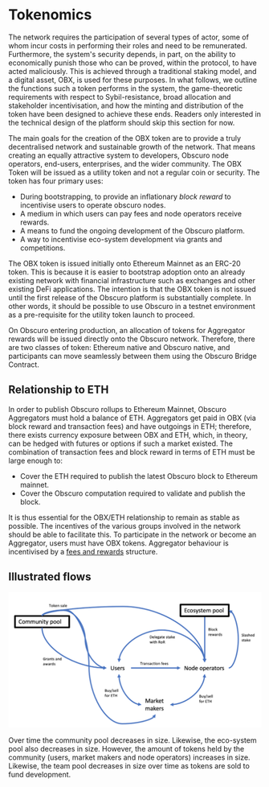 # Tokenomics
The network requires the participation of several types of actor, some of whom incur costs in performing their roles and need to be remunerated. Furthermore, the system's security depends, in part, on the ability to economically punish those who can be proved, within the protocol, to have acted maliciously. This is achieved through a traditional staking model, and a digital asset, OBX, is used for these purposes.  In what follows, we outline the functions such a token performs in the system, the game-theoretic requirements with respect to Sybil-resistance, broad allocation and stakeholder incentivisation, and how the minting and distribution of the token have been designed to achieve these ends.  Readers only interested in the technical design of the platform should skip this section for now.

The main goals for the creation of the OBX token are to provide a truly decentralised network and sustainable growth of the network. That means creating an equally attractive system to developers, Obscuro node operators, end-users, enterprises, and the wider community. The OBX Token will be issued as a utility token and not a regular coin or security.  The token has four primary uses:

* During bootstrapping, to provide an inflationary _block reward_ to incentivise users to operate obscuro nodes.
* A medium in which users can pay fees and node operators receive rewards.
* A means to fund the ongoing development of the Obscuro platform.
* A way to incentivise eco-system development via grants and competitions.

The OBX token is issued initially onto Ethereum Mainnet as an ERC-20 token. This is because it is easier to bootstrap adoption onto an already existing network with financial infrastructure such as exchanges and other existing DeFi applications. The intention is that the OBX token is not issued until the first release of the Obscuro platform is substantially complete. In other words, it should be possible to use Obscuro in a testnet environment as a pre-requisite for the utility token launch to proceed.

On Obscuro entering production, an allocation of tokens for Aggregator rewards will be issued directly onto the Obscuro network. Therefore, there are two classes of token: Ethereum native and Obscuro native, and participants can move seamlessly between them using the Obscuro Bridge Contract.

## Relationship to ETH
In order to publish Obscuro rollups to Ethereum Mainnet, Obscuro Aggregators must hold a balance of ETH. Aggregators get paid in OBX (via block reward and transaction fees) and have outgoings in ETH; therefore, there exists currency exposure between OBX and ETH, which, in theory, can be hedged with futures or options if such a market existed. The combination of transaction fees and block reward in terms of ETH must be large enough to:
* Cover the ETH required to publish the latest Obscuro block to Ethereum mainnet.
* Cover the Obscuro computation required to validate and publish the block.

It is thus essential for the OBX/ETH relationship to remain as stable as possible. The incentives of the various groups involved in the network should be able to facilitate this. To participate in the network or become an Aggregator, users must have OBX tokens. Aggregator behaviour is incentivised by a [fees and rewards](#fees-rewards) structure.

## Illustrated flows
![token-flow](./images/token-flow.png)

Over time the community pool decreases in size. Likewise, the eco-system pool also decreases in size. However, the amount of tokens held by the community (users, market makers and node operators) increases in size. Likewise, the team pool decreases in size over time as tokens are sold to fund development.